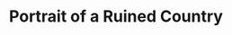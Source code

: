 ---
pid: ch23
title: Portrait of a Ruined Country
location_transcription: Center City
coordinates: "[-75.169126558137, 39.950269305239]"
zipcode: NJ08102
gen_neighborhood: 
neighborhood: 
outside_phl: Camden NJ
age: '27'
age_range: 20-29
instagram: 
image_file_name: ch_23.jpg
proposal_transcription: |-
  A mural depicting the future of America/world in Human manufactured catastrophy's are allowed to occur. Depict the results of Nuclear Warfare, conventional warfare, famine, drought, hate, indifference, etc.
  The idea is similar to awakening a soundly sleeping person with cold water followed by a slap in the face.
topic: Inequality,Social Justice,Violence
topic_summary: 0, 0, 0
type: Mural
keywords_other: 
credit: Clarence
image_labels: 
twitter: 
facebook: 
permalink: "/monuments/ch23/"
layout: item-page
---